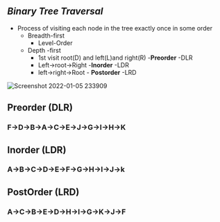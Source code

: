 ## **_Binary Tree Traversal_**

- Process of visiting each node in the tree exactly once in some order
  - Breadth-first
    - Level-Order
  - Depth -first
    - 1st visit root(D) and left(L)and right(R) -**Preorder** -DLR
    - Left->root->Right -**Inorder** -LDR
    - left->right->Root - **Postorder** -LRD



![Screenshot 2022-01-05 233909](https://user-images.githubusercontent.com/65161301/148265767-1e0b8b96-0521-4b62-b218-6e49d8096dee.png)

## **Preorder (DLR)**

### F->D->B->A->C->E->J->G->I->H->K

## **Inorder (LDR)**

### A->B->C->D->E->F->G->H->I->J->k

## **PostOrder (LRD)**

### A->C->B->E->D->H->I->G->K->J->F
